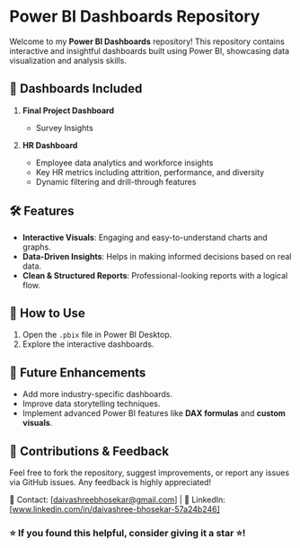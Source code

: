 # Power BI Dashboards Repository

Welcome to my **Power BI Dashboards** repository! This repository contains interactive and insightful dashboards built using Power BI, showcasing data visualization and analysis skills.

## 📌 Dashboards Included

1. **Final Project Dashboard** 
   - Survey Insights

2. **HR Dashboard** 
   - Employee data analytics and workforce insights
   - Key HR metrics including attrition, performance, and diversity
   - Dynamic filtering and drill-through features

## 🛠️ Features
- **Interactive Visuals**: Engaging and easy-to-understand charts and graphs.
- **Data-Driven Insights**: Helps in making informed decisions based on real data.
- **Clean & Structured Reports**: Professional-looking reports with a logical flow.


## 🔹 How to Use
1. Open the `.pbix` file in Power BI Desktop.
2. Explore the interactive dashboards.

## 📌 Future Enhancements
- Add more industry-specific dashboards.
- Improve data storytelling techniques.
- Implement advanced Power BI features like **DAX formulas** and **custom visuals**.

## 📢 Contributions & Feedback
Feel free to fork the repository, suggest improvements, or report any issues via GitHub issues. Any feedback is highly appreciated!

📧 Contact: [daivashreebhosekar@gmail.com] | 🔗 LinkedIn: [www.linkedin.com/in/daivashree-bhosekar-57a24b246]


### ⭐ If you found this helpful, consider giving it a star ⭐!

